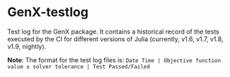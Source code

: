 # GenX-testlog

Test log for the GenX package. It contains a historical record of the tests executed by the CI for different versions of Julia (currently, v1.6, v1.7, v1.8, v1.9, nightly). 

**Note**: The format for the test log files is: `Date Time | Objective function value ± solver tolerance | Test Passed/Failed`
